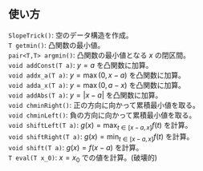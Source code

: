 ## 使い方

`SlopeTrick()`: 空のデータ構造を作成。  
`T getmin()`: 凸関数の最小値。  
`pair<T,T> argmin()`: 凸関数の最小値となる $x$ の閉区間。  
`void addConst(T a)`: $y=a$ を凸関数に加算。  
`void addx_a(T a)`: $y=\max(0,x-a)$ を凸関数に加算。  
`void adda_x(T a)`: $y=\max(0,a-x)$ を凸関数に加算。  
`void addAbs(T a)`: $y=|x-a|$ を凸関数に加算。  
`void chminRight()`: 正の方向に向かって累積最小値を取る。  
`void chminLeft()`: 負の方向に向かって累積最小値を取る。  
`void shiftLeft(T a)`: $g(x)=\max_{t \in [x-a,x]} f(t)$ を計算。  
`void shiftRight(T a)`: $g(x)=\min_{t \in [x-a,x]} f(t)$ を計算。  
`void shift(T a)`: $g(x)=f(x-a)$ を計算。  
`T eval(T x_0)`: $x=x_0$ での値を計算。(破壊的)